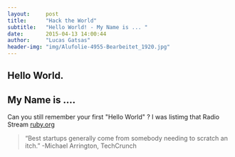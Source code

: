 ```yaml
---
layout:     post
title:      "Hack the World"
subtitle:   "Hello World! - My Name is ... "
date:       2015-04-13 14:00:44
author:     "Lucas Gatsas"
header-img: "img/Alufolie-4955-Bearbeitet_1920.jpg"
---
```


<h2 class="section-heading"><strong>Hello World.</strong> </h2>
<h2 class="section-heading">My Name is .... </h2>

Can you still remember your first "Hello World" ? I was listimg that Radio Stream [ruby.org](https://www.ruby-lang.org/de/documentation/installation/#building-from-source) 




<blockquote>
“Best startups generally come from somebody needing to scratch an itch.” -Michael Arrington, TechCrunch 
</blockquote>

